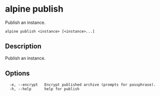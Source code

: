 # alpine publish

Publish an instance.

```
alpine publish <instance> [<instance>...]
```

## Description

Publish an instance.

## Options

```
  -e, --encrypt   Encrypt published archive (prompts for passphrase).
  -h, --help      help for publish
```

